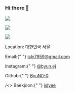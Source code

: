 ### Hi there 👋

<!--
**ByuN0-0/ByuN0-0** is a ✨ _special_ ✨ repository because its `README.md` (this file) appears on your GitHub profile.

Here are some ideas to get you started:

- 🔭 I’m currently working on ...
- 🌱 I’m currently learning ...
- 👯 I’m looking to collaborate on ...
- 🤔 I’m looking for help with ...
- 💬 Ask me about ...
- 📫 How to reach me: ...
- 😄 Pronouns: ...
- ⚡ Fun fact: ...
-->
<img src="https://capsule-render.vercel.app/api?type=waving&color=BDBDC8&height=150&section=header" />

<a href="https://github.com/anuraghazra/github-readme-stats/"><img src="https://github-readme-stats.vercel.app/api/top-langs/?username=ByuN0-0"></a>

<img src="https://capsule-render.vercel.app/api?type=waving&color=BDBDC8&height=150&section=footer" />

<div className="contact-info">
        <p>
          <FontAwesomeIcon className="social_ico" icon={faLocationDot} /> Location: 대한민국 서울
        </p>
        <p>
          <FontAwesomeIcon className="social_ico" icon={faSquareEnvelope} /> Email:{" "}
          <a href="mailto:isly7959@gmail.com">isly7959@gmail.com</a>
        </p>
        <p>
          <FontAwesomeIcon className="social_ico" icon={faSquareInstagram} /> Instagram:{" "}
          <a href="https://www.instagram.com/byun.ej/" target="_blank" rel="noreferrer">
            @byun.ej
          </a>
        </p>
        <p>
          <FontAwesomeIcon className="social_ico" icon={faSquareGithub} /> Github:{" "}
          <a href="https://github.com/ByuN0-0" target="_blank" rel="noreferrer">
            ByuN0-0
          </a>
        </p>
        <p>
          /&lt;&gt; Baekjoon:{" "}
          <a href="https://www.acmicpc.net/user/islyee" target="_blank" rel="noreferrer">
            islyee
          </a>
        </p>
      </div>
